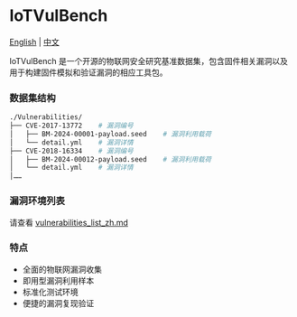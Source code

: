 # IoTVulBench

[English](../README.md) | [中文](README_zh.md)

IoTVulBench 是一个开源的物联网安全研究基准数据集，包含固件相关漏洞以及用于构建固件模拟和验证漏洞的相应工具包。

### 数据集结构

```bash
./Vulnerabilities/
├── CVE-2017-13772    # 漏洞编号
│   ├── BM-2024-00001-payload.seed    # 漏洞利用载荷
│   └── detail.yml    # 漏洞详情
├── CVE-2018-16334    # 漏洞编号
│   ├── BM-2024-00012-payload.seed    # 漏洞利用载荷
│   └── detail.yml    # 漏洞详情
│……
```

### 漏洞环境列表

请查看 [vulnerabilities_list_zh.md](vulnerabilities_list_zh.md)

### 特点

- 全面的物联网漏洞收集
- 即用型漏洞利用样本
- 标准化测试环境
- 便捷的漏洞复现验证
